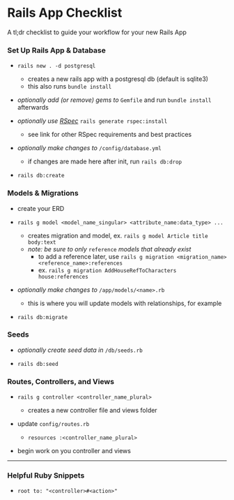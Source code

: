 # Rails App Checklist
A tl;dr checklist to guide your workflow for your new Rails App

### Set Up Rails App & Database

- `rails new . -d postgresql`
  - creates a new rails app with a postgresql db (default is sqlite3)
  - this also runs `bundle install`

- _optionally add (or remove) gems to_ `Gemfile` and run `bundle install` afterwards

- _optionally use [RSpec](https://www.sitepoint.com/learn-the-first-best-practices-for-rails-and-rspec/)_ `rails generate rspec:install`
  - see link for other RSpec requirements and best practices

- _optionally make changes to_ `/config/database.yml`
  - if changes are made here after init, run `rails db:drop`

- `rails db:create`

### Models & Migrations

- create your ERD

- `rails g model <model_name_singular> <attribute_name:data_type> ...`
  - creates migration and model, ex. `rails g model Article title body:text`
  - _note: be sure to only_ `reference` _models that already exist_
    - to add a reference later, use `rails g migration <migration_name> <reference_name>:references`
    - ex. `rails g migration AddHouseRefToCharacters house:references`

- _optionally make changes to_ `/app/models/<name>.rb`
  - this is where you will update models with relationships, for example

- `rails db:migrate`

### Seeds

- _optionally create seed data in_ `/db/seeds.rb`

- `rails db:seed`

### Routes, Controllers, and Views

- `rails g controller <controller_name_plural>`
  - creates a new controller file and views folder

- update `config/routes.rb`
  - `resources :<controller_name_plural>`

- begin work on you controller and views

-----

### Helpful Ruby Snippets

- `root to: "<controller>#<action>"`
